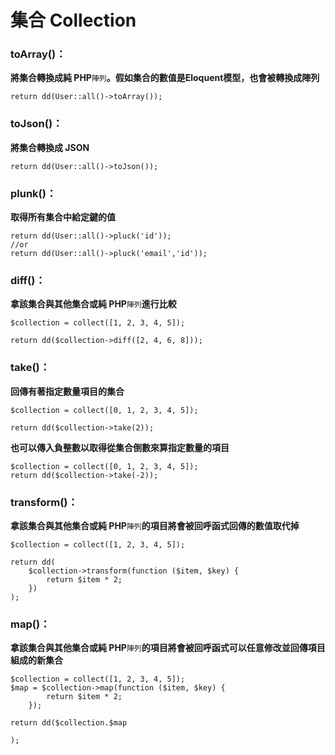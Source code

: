 # 集合 Collection

### toArray\(\)：

**將集合轉換成純 PHP**`陣列`**。假如集合的數值是Eloquent模型，也會被轉換成陣列**

```
return dd(User::all()->toArray());
```

### toJson\(\)：

**將集合轉換成 JSON**

```
return dd(User::all()->toJson());
```

### plunk\(\)：

**取得所有集合中給定鍵的值**

```
return dd(User::all()->pluck('id'));
//or 
return dd(User::all()->pluck('email','id'));
```

### diff\(\)：

**拿該集合與其他集合或純 PHP**`陣列`**進行比較**

```
$collection = collect([1, 2, 3, 4, 5]);

return dd($collection->diff([2, 4, 6, 8]));
```

### take\(\)：

**回傳有著指定數量項目的集合**

```
$collection = collect([0, 1, 2, 3, 4, 5]);

return dd($collection->take(2));
```

**也可以傳入負整數以取得從集合倒數來算指定數量的項目**

```
$collection = collect([0, 1, 2, 3, 4, 5]);
return dd($collection->take(-2));
```

### transform\(\)：

**拿該集合與其他集合或純 PHP**`陣列`**的項目將會被回呼函式回傳的數值取代掉**

```
$collection = collect([1, 2, 3, 4, 5]);

return dd(
    $collection->transform(function ($item, $key) {
        return $item * 2;
    })
);
```

### map\(\)：

**拿該集合與其他集合或純 PHP**`陣列`**的項目將會被回呼函式可以任意修改並回傳項目組成的新集合**

```
$collection = collect([1, 2, 3, 4, 5]);
$map = $collection->map(function ($item, $key) {
        return $item * 2;
    });

return dd($collection.$map

);
```



